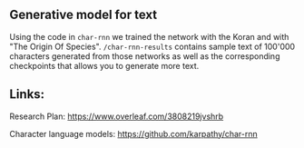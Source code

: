 ## Generative model for text


Using the code in `char-rnn` we trained the network with the Koran and with "The Origin Of Species". `/char-rnn-results` contains sample text of 100'000 characters generated from those networks as well as the corresponding checkpoints that allows you to generate more text. 

## Links:

Research Plan: https://www.overleaf.com/3808219jvshrb

Character language models: https://github.com/karpathy/char-rnn
